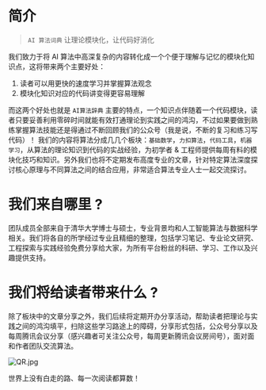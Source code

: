 # 简介
> `AI 算法词典` 让理论模块化，让代码好消化

我们致力于将 AI 算法中高深复杂的内容转化成一个个便于理解与记忆的模块化知识点，这将带来两个主要好处：

1. 读者可以用更快的速度学习并掌握算法观念
2. 模块化知识对应的代码讲变得更容易理解

而这两个好处也就是 `AI算法辞典` 主要的特点，一个知识点伴随着一个代码模块，读者只要妥善利用零碎时间就能有效打通理论到实践之间的鸿沟，不过如果要做到熟练掌握算法技能还是得通过不断回顾我们的公众号（我是说，不断的复习和练习写代码）！ 我们的内容将算法分成几几个板块：`基础数学`，`力扣算法`，`代码工具`，`机器学习`，从算法的理论知识到代码的实战经验，为初学者 & 工程师提供每周有料的模块化技巧和知识。另外我们也将不定期发布高度专业的文章，针对特定算法深度探讨核心原理与不同算法之间的结合应用，非常适合算法专业人士一起交流探讨。



# 我们来自哪里 ?
团队成员全部来自于清华大学博士与硕士，专业背景均和人工智能算法与数据科学相关。我们将各自的所学经过专业且精细的整理，包括学习笔记、专业论文研究、工程探索与实践经验免费分享给大家，为所有平台粉丝的科研、学习、工作以及兴趣提供支持。



# 我们将给读者带来什么 ?
除了板块中的文章分享之外，我们后续将定期开办分享活动，帮助读者把理论与实践之间的鸿沟填平，扫除这些学习路途上的障碍，分享形式包括，公众号分享以及每周腾讯会议分享（感兴趣者可关注公众号，每周更新腾讯会议房间号），面对面和作者团队交流算法。

![QR.jpg](https://github.com/khle08/algo-dictionary/blob/master/pics/QR.jpg)

世界上没有白走的路、每一次阅读都算数！